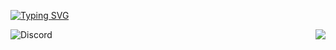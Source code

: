 [![Typing SVG](https://readme-typing-svg.herokuapp.com?color=F7F7F7&height=27&lines=Hi+there+%F0%9F%91%8B;Hola+%F0%9F%91%8B;Cze%C5%9B%C4%87+%F0%9F%91%8B;Salut+%F0%9F%91%8B;Hallo+daar+%F0%9F%91%8B)](https://git.io/typing-svg)

<img align="right" src="https://github-readme-stats.vercel.app/api?username=Beventar&show_icons=true&theme=radical" />

![Discord](https://img.shields.io/badge/Beventar_2194-%237289DA.svg?style=for-the-badge&logo=discord&logoColor=white)

<!--
<details>
  <summary><b>:bar_chart: &nbsp;Statistics</b></summary>
  <br/>
    <p>
        <img src="https://github-readme-stats.vercel.app/api?username=Beventar&show_icons=true&theme=radical" />
    </p>
</details>
-->
